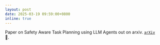 ```yaml
---
layout: post
date: 2025-03-19 09:59:00+0800
inline: true
---
```


Paper on Safety Aware Task Planning using LLM Agents out on arxiv. [`arXiv`](https://arxiv.org/abs/2503.15707)🎊.